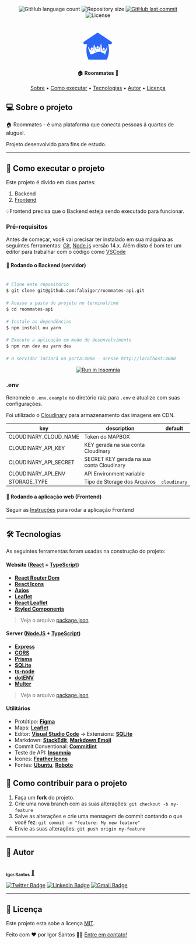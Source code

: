 <p align="center">
  <img alt="GitHub language count" src="https://img.shields.io/github/languages/count/falaigor/roommates-web?color=%2304D361">

  <img alt="Repository size" src="https://img.shields.io/github/repo-size/falaigor/roommates-web">
  
  <a href="https://github.com/tgmarinho/README-ecoleta/commits/master">
    <img alt="GitHub last commit" src="https://img.shields.io/github/last-commit/falaigor/roommates-web">
  </a>
    
  <img alt="License" src="https://img.shields.io/badge/license-MIT-brightgreen">
</p>
<h1 align="center">
    <img alt="Roommates" title="Roommates" src="https://raw.githubusercontent.com/falaigor/roommates-web/7707d001241c724a9892918d779e8dcddf3a8917/src/images/logo.svg" width="80px" />
</h1>

<h4 align="center"> 
	🏠 Roommates 🚧
</h4>

<p align="center">
 <a href="#-sobre-o-projeto">Sobre</a> •
 <a href="#-como-executar-o-projeto">Como executar</a> • 
 <a href="#-tecnologias">Tecnologias</a> • 
 <a href="#-autor">Autor</a> • 
 <a href="#user-content--licença">Licença</a>
</p>

## 💻 Sobre o projeto

🏠 Roommates - é uma plataforma que conecta pessoas á quartos de aluguel.

Projeto desenvolvido para fins de estudo.

---

## 🚀 Como executar o projeto

Este projeto é divido em duas partes:

1. Backend
2. [Frontend](https://github.com/falaigor/roommates-web/)

💡Frontend precisa que o Backend esteja sendo executado para funcionar.

### Pré-requisitos

Antes de começar, você vai precisar ter instalado em sua máquina as seguintes ferramentas:
[Git](https://git-scm.com), [Node.js](https://nodejs.org/en/) versão 14.x.
Além disto é bom ter um editor para trabalhar com o código como [VSCode](https://code.visualstudio.com/)

#### 🎲 Rodando o Backend (servidor)

```bash

# Clone este repositório
$ git clone git@github.com:falaigor/roommates-api.git

# Acesse a pasta do projeto no terminal/cmd
$ cd roommates-api

# Instale as dependências
$ npm install ou yarn

# Execute a aplicação em modo de desenvolvimento
$ npm run dev ou yarn dev

# O servidor inciará na porta:4000 - acesse http://localhost:4000

```

<p align="center">
  <a href="https://github.com/falaigors/roommates-api/blob/master/Insomnia_API_Roommates.json" target="_blank"><img src="https://insomnia.rest/images/run.svg" alt="Run in Insomnia"></a>
</p>

### .env

Renomeie o `.env.example` no diretório raiz para `.env` e atualize com suas configurações.

Foi utilizado o [Cloudinary](https://cloudinary.com) para armazenamento das imagens em CDN.

| key                   | description                               | default      |
| --------------------- | ----------------------------------------- | ------------ |
| CLOUDINARY_CLOUD_NAME | Token do MAPBOX                           |              |
| CLOUDINARY_API_KEY    | KEY gerada na sua conta Cloudinary        |              |
| CLOUDINARY_API_SECRET | SECRET KEY gerada na sua conta Cloudinary |              |
| CLOUDINARY_API_ENV    | API Environment variable                  |              |
| STORAGE_TYPE          | Tipo de Storage dos Arquivos              | `cloudinary` |

#### 🧭 Rodando a aplicação web (Frontend)

Seguir as [Instruções](https://github.com/falaigor/roommates-web) para rodar a aplicação Frontend

---

## 🛠 Tecnologias

As seguintes ferramentas foram usadas na construção do projeto:

#### **Website** ([React](https://reactjs.org/) + [TypeScript](https://www.typescriptlang.org/))

- **[React Router Dom](https://github.com/ReactTraining/react-router/tree/master/packages/react-router-dom)**
- **[React Icons](https://react-icons.github.io/react-icons/)**
- **[Axios](https://github.com/axios/axios)**
- **[Leaflet](https://react-leaflet.js.org/en/)**
- **[React Leaflet](https://react-leaflet.js.org/)**
- **[Styled Components](https://styled-components.com)**

> Veja o arquivo [package.json](https://github.com/falaigor/roommates-web/blob/develop/package.json)

#### [](https://github.com/tgmarinho/Ecoleta#server-nodejs--typescript)**Server** ([NodeJS](https://nodejs.org/en/) + [TypeScript](https://www.typescriptlang.org/))

- **[Express](https://expressjs.com/)**
- **[CORS](https://expressjs.com/en/resources/middleware/cors.html)**
- **[Prisma](https://www.prisma.io)**
- **[SQLite](https://github.com/mapbox/node-sqlite3)**
- **[ts-node](https://github.com/TypeStrong/ts-node)**
- **[dotENV](https://github.com/motdotla/dotenv)**
- **[Multer](https://github.com/expressjs/multer)**

> Veja o arquivo [package.json](https://github.com/falaigor/roommates-api/blob/main/package.json)

#### [](https://github.com/tgmarinho/Ecoleta#utilit%C3%A1rios)**Utilitários**

- Protótipo: **[Figma](https://www.figma.com/)**
- Maps: **[Leaflet](https://react-leaflet.js.org/en/)**
- Editor: **[Visual Studio Code](https://code.visualstudio.com/)** → Extensions: **[SQLite](https://marketplace.visualstudio.com/items?itemName=alexcvzz.vscode-sqlite)**
- Markdown: **[StackEdit](https://stackedit.io/)**, **[Markdown Emoji](https://gist.github.com/rxaviers/7360908)**
- Commit Conventional: **[Commitlint](https://github.com/conventional-changelog/commitlint)**
- Teste de API: **[Insomnia](https://insomnia.rest/)**
- Ícones: **[Feather Icons](https://feathericons.com/)**
- Fontes: **[Ubuntu](https://fonts.google.com/specimen/DM+Sans)**, **[Roboto](https://fonts.google.com/specimen/Roboto)**

## 💪 Como contribuir para o projeto

1. Faça um **fork** do projeto.
2. Crie uma nova branch com as suas alterações: `git checkout -b my-feature`
3. Salve as alterações e crie uma mensagem de commit contando o que você fez: `git commit -m "feature: My new feature"`
4. Envie as suas alterações: `git push origin my-feature`

---

## 🦸 Autor

<a href="https://blog.rocketseat.com.br/author/thiago/">
 <img style="border-radius: 50%;" src="https://avatars.githubusercontent.com/u/40046196?v=4" width="100px;" alt=""/>
 <br />
 <sub><b>Igor Santos</b></sub></a> <a href="https://instagram.com/falaigors/" title="Instagram Igor Santos">🚀</a>
 <br />

[![Twitter Badge](https://img.shields.io/badge/-@falaigors-1ca0f1?style=flat-square&labelColor=1ca0f1&logo=twitter&logoColor=white&link=https://twitter.com/falaigors)](https://twitter.com/falaigors)
[![Linkedin Badge](https://img.shields.io/badge/-Igor-blue?style=flat-square&logo=Linkedin&logoColor=white&link=https://www.linkedin.com/in/falaigot/)](https://www.linkedin.com/in/falaigor/)
[![Gmail Badge](https://img.shields.io/badge/-falaigors@gmail.com-c14438?style=flat-square&logo=Gmail&logoColor=white&link=mailto:falaigors@gmail.com)](mailto:falaigors@gmail.com)

---

## 📝 Licença

Este projeto esta sobe a licença [MIT](./LICENSE).

Feito com ❤️ por Igor Santos 👋🏽 [Entre em contato!](https://www.linkedin.com/in/falaigor/)
